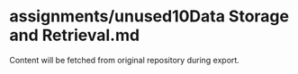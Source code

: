 # assignments/unused10Data Storage and Retrieval.md

Content will be fetched from original repository during export.